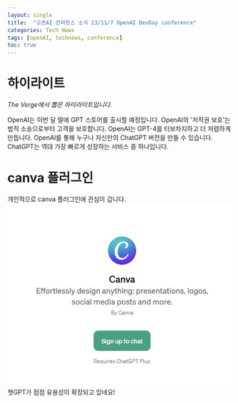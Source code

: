 ```yaml
---
layout: single
title:  "오픈AI 컨퍼런스 소식 23/11/7 OpenAI DevDay conference"
categories: Tech News
tags: [openAI, technews, conference]
toc: true
---
```

# 하이라이트
*The Verge에서 뽑은 하이라이트입니다.*

OpenAI는 이번 달 말에 GPT 스토어를 출시할 예정입니다.
OpenAI의 '저작권 보호'는 법적 소송으로부터 고객을 보호합니다.
OpenAI는 GPT-4를 터보차지하고 더 저렴하게 만듭니다.
OpenAI를 통해 누구나 자신만의 ChatGPT 버전을 만들 수 있습니다.
ChatGPT는 역대 가장 빠르게 성장하는 서비스 중 하나입니다.

# canva 플러그인
개인적으로 canva 플러그인에 관심이 갑니다.
![image](./images/canva.JPG)
챗GPT가 점점 유용성이 확장되고 있네요!